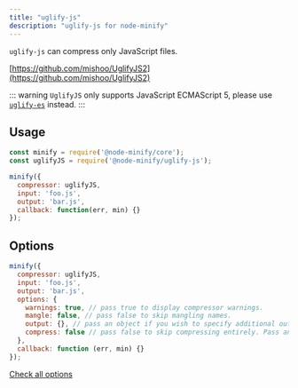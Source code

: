 ```yaml
---
title: "uglify-js"
description: "uglify-js for node-minify"
---
```


`uglify-js` can compress only JavaScript files.

[https://github.com/mishoo/UglifyJS2](https://github.com/mishoo/UglifyJS2)

::: warning
`UglifyJS` only supports JavaScript ECMAScript 5, please use [`uglify-es`](/compressors/uglify-es/) instead.
:::

## Usage

```js
const minify = require('@node-minify/core');
const uglifyJS = require('@node-minify/uglify-js');

minify({
  compressor: uglifyJS,
  input: 'foo.js',
  output: 'bar.js',
  callback: function(err, min) {}
});
```

## Options

```js
minify({
  compressor: uglifyJS,
  input: 'foo.js',
  output: 'bar.js',
  options: {
    warnings: true, // pass true to display compressor warnings.
    mangle: false, // pass false to skip mangling names.
    output: {}, // pass an object if you wish to specify additional output options. The defaults are optimized for best compression.
    compress: false // pass false to skip compressing entirely. Pass an object to specify custom compressor options.
  },
  callback: function (err, min) {}
});
```

[Check all options](https://github.com/mishoo/UglifyJS2)
